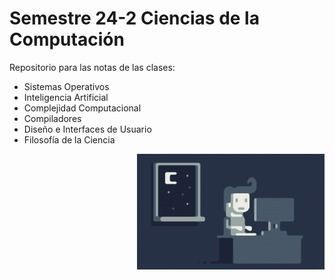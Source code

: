 # Semestre 24-2 Ciencias de la Computación

Repositorio para las notas de las clases:

- Sistemas Operativos
- Inteligencia Artificial
- Complejidad Computacional
- Compiladores
- Diseño e Interfaces de Usuario
- Filosofía de la Ciencia

<img alt="Night Coding" src="https://raw.githubusercontent.com/AVS1508/AVS1508/master/assets/Night-Coding.gif" align="right"/>
